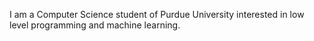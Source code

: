 I am a Computer Science student of Purdue University interested in low level programming and machine learning.
<!---
DistantJragon/DistantJragon is a ✨ special ✨ repository because its `README.md` (this file) appears on your GitHub profile.
You can click the Preview link to take a look at your changes.
--->

